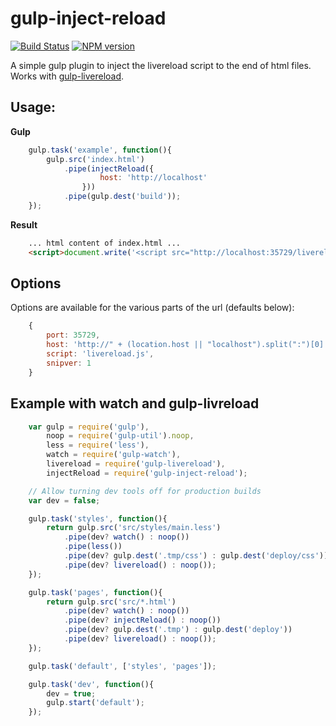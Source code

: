 # gulp-inject-reload
[![Build Status](https://travis-ci.org/mikehazell/gulp-inject-reload.svg?branch=master)](https://travis-ci.org/mikehazell/gulp-inject-reload)
[![NPM version](https://badge.fury.io/js/gulp-inject-reload.svg)](http://badge.fury.io/js/gulp-inject-reload)

A simple gulp plugin to inject the livereload script to the end of html files.
Works with [gulp-livereload](https://www.npmjs.org/package/gulp-livereload/).

## Usage:

**Gulp**

```js
    gulp.task('example', function(){
        gulp.src('index.html')
            .pipe(injectReload({
                    host: 'http://localhost'
                }))
            .pipe(gulp.dest('build'));
    });
```

**Result**

```html
    ... html content of index.html ...
    <script>document.write('<script src="http://localhost:35729/livereload.js?snipver=1"></'+'script>');</script>
```

## Options

Options are available for the various parts of the url (defaults below):

```js
    {
        port: 35729,
        host: 'http://" + (location.host || "localhost").split(":")[0] + "',
        script: 'livereload.js',
        snipver: 1
    }
```

## Example with watch and gulp-livreload

```js
    var gulp = require('gulp'),
        noop = require('gulp-util').noop,
        less = require('less'),
        watch = require('gulp-watch'),
        livereload = require('gulp-livereload'),
        injectReload = require('gulp-inject-reload');

    // Allow turning dev tools off for production builds
    var dev = false;

    gulp.task('styles', function(){
        return gulp.src('src/styles/main.less')
            .pipe(dev? watch() : noop())
            .pipe(less())
            .pipe(dev? gulp.dest('.tmp/css') : gulp.dest('deploy/css'))
            .pipe(dev? livereload() : noop());
    });

    gulp.task('pages', function(){
        return gulp.src('src/*.html')
            .pipe(dev? watch() : noop())
            .pipe(dev? injectReload() : noop())
            .pipe(dev? gulp.dest('.tmp') : gulp.dest('deploy'))
            .pipe(dev? livereload() : noop());
    });

    gulp.task('default', ['styles', 'pages']);

    gulp.task('dev', function(){
        dev = true;
        gulp.start('default');
    });
```
